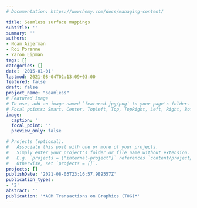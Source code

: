 ```yaml
---
# Documentation: https://wowchemy.com/docs/managing-content/

title: Seamless surface mappings
subtitle: ''
summary: ''
authors:
- Noam Aigerman
- Roi Poranne
- Yaron Lipman
tags: []
categories: []
date: '2015-01-01'
lastmod: 2021-08-04T02:13:09+03:00
featured: false
draft: false
project_name: "seamless"
# Featured image
# To use, add an image named `featured.jpg/png` to your page's folder.
# Focal points: Smart, Center, TopLeft, Top, TopRight, Left, Right, BottomLeft, Bottom, BottomRight.
image:
  caption: ''
  focal_point: ''
  preview_only: false

# Projects (optional).
#   Associate this post with one or more of your projects.
#   Simply enter your project's folder or file name without extension.
#   E.g. `projects = ["internal-project"]` references `content/project/deep-learning/index.md`.
#   Otherwise, set `projects = []`.
projects: []
publishDate: '2021-08-03T23:16:57.989557Z'
publication_types:
- '2'
abstract: ''
publication: '*ACM Transactions on Graphics (TOG)*'
---
```

